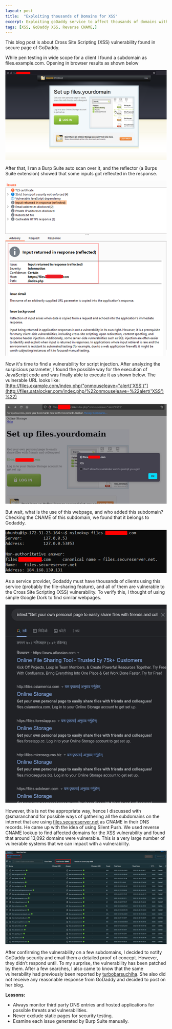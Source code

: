 ```yaml
---
layout: post
title:  "Exploiting thousands of Domains for XSS"
excerpt: Exploiting goDaddy service to affect thousands of domains with cross site scripting vulnerability.
tags: [XSS, GoDaddy XSS, Reverse CNAME,]
---
```


This blog post is about Cross Site Scripting (XSS) vulnerability found in secure page of GoDaddy. 

While pen testing in wide scope for a client I found a subdomain as files.example.com. Opening in browser results as shown below

![Untitled](images/posts/godaddy/1.png)

After that, I ran a Burp Suite auto scan over it, and the reflector (a Burps Suite extension) showed that some inputs got reflected in the response.

![Untitled](images/posts/godaddy/2.png)

Now it's time to find a vulnerability for script injection. After analyzing the suspicious parameter, I found the possible way for the execution of JavaScript code and was finally able to execute it as shown below. The vulnerable URL looks like: [http://files.example.com/index.php/"onmouseleave="alert('XSS')"](http://files.satalocker.com/index.php/%22onmouseleave=%22alert('XSS')%22)

![3.png](images/posts/godaddy/3.png)

But wait, what is the use of this webpage, and who added this subdomain? Checking the CNAME of this subdomain, we found that it belongs to Godaddy. 

![4.png](images/posts/godaddy/4.png)

As a service provider, Godaddy must have thousands of clients using this service (probably the file-sharing feature), and all of them are vulnerable to the Cross Site Scripting (XSS) vulnerability. To verify this, I thought of using simple Google Dork to find similar webpages.

![5.jpg](images/posts/godaddy/5.jpg)

However, this is not the appropriate way, hence I discussed with @smaranchand for possible ways of gathering all the subdomains on the internet that are using [files.secureserver.net](http://files.secureserver.net/)
 as CNAME in their DNS records. He came up with the idea of using Silent Push. We used reverse CNAME lookup to find affected domains for the XSS vulnerability and found that around 13,092 domains were vulnerable. This is a very large number of vulnerable systems that we can impact with a vulnerability.

![6.png](images/posts/godaddy/6.png)

After confirming the vulnerability on a few subdomains, I decided to notify GoDaddy security and email them a detailed proof of concept. However, they didn’t respond until. To my surprise, the vulnerability has been patched by them. After a few searches, I also came to know that the same vulnerability had previously been reported by [turbobarsuchiha](https://medium.com/@turbobarsuchiha?source=post_page-----5828c3e2040c--------------------------------). She also did not receive any reasonable response from GoDaddy and decided to post on her blog.

**Lessons:**

- Always monitor third party DNS entries and hosted applications for possible threats and vulnerabilities.
- Never exclude static pages for security testing.
- Examine each issue generated by Burp Suite manually.
